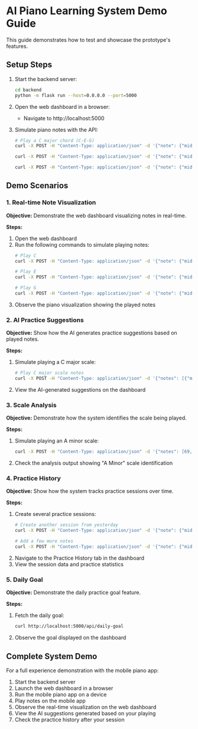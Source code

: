 # AI Piano Learning System Demo Guide

This guide demonstrates how to test and showcase the prototype's features.

## Setup Steps

1. Start the backend server:
   ```bash
   cd backend
   python -m flask run --host=0.0.0.0 --port=5000
   ```

2. Open the web dashboard in a browser:
   - Navigate to http://localhost:5000

3. Simulate piano notes with the API:
   ```bash
   # Play a C major chord (C-E-G)
   curl -X POST -H "Content-Type: application/json" -d '{"note": {"midiNote": 60, "velocity": 100, "timestamp": 1623456789, "isNoteOn": true}, "sessionId": "demo-session-1"}' http://localhost:5000/api/save-note
   
   curl -X POST -H "Content-Type: application/json" -d '{"note": {"midiNote": 64, "velocity": 100, "timestamp": 1623456790, "isNoteOn": true}, "sessionId": "demo-session-1"}' http://localhost:5000/api/save-note
   
   curl -X POST -H "Content-Type: application/json" -d '{"note": {"midiNote": 67, "velocity": 100, "timestamp": 1623456791, "isNoteOn": true}, "sessionId": "demo-session-1"}' http://localhost:5000/api/save-note
   ```

## Demo Scenarios

### 1. Real-time Note Visualization

**Objective:** Demonstrate the web dashboard visualizing notes in real-time.

**Steps:**
1. Open the web dashboard
2. Run the following commands to simulate playing notes:
   ```bash
   # Play C
   curl -X POST -H "Content-Type: application/json" -d '{"note": {"midiNote": 60, "velocity": 100, "timestamp": 1623456789, "isNoteOn": true}, "sessionId": "demo-session-1"}' http://localhost:5000/api/save-note
   
   # Play E
   curl -X POST -H "Content-Type: application/json" -d '{"note": {"midiNote": 64, "velocity": 100, "timestamp": 1623456790, "isNoteOn": true}, "sessionId": "demo-session-1"}' http://localhost:5000/api/save-note
   
   # Play G
   curl -X POST -H "Content-Type: application/json" -d '{"note": {"midiNote": 67, "velocity": 100, "timestamp": 1623456791, "isNoteOn": true}, "sessionId": "demo-session-1"}' http://localhost:5000/api/save-note
   ```
3. Observe the piano visualization showing the played notes

### 2. AI Practice Suggestions

**Objective:** Show how the AI generates practice suggestions based on played notes.

**Steps:**
1. Simulate playing a C major scale:
   ```bash
   # Play C major scale notes
   curl -X POST -H "Content-Type: application/json" -d '{"notes": [{"midiNote": 60, "velocity": 100, "timestamp": 1623456789, "isNoteOn": true}, {"midiNote": 62, "velocity": 100, "timestamp": 1623456790, "isNoteOn": true}, {"midiNote": 64, "velocity": 100, "timestamp": 1623456791, "isNoteOn": true}, {"midiNote": 65, "velocity": 100, "timestamp": 1623456792, "isNoteOn": true}, {"midiNote": 67, "velocity": 100, "timestamp": 1623456793, "isNoteOn": true}, {"midiNote": 69, "velocity": 100, "timestamp": 1623456794, "isNoteOn": true}, {"midiNote": 71, "velocity": 100, "timestamp": 1623456795, "isNoteOn": true}, {"midiNote": 72, "velocity": 100, "timestamp": 1623456796, "isNoteOn": true}], "sessionId": "demo-session-1"}' http://localhost:5000/api/suggestions
   ```
2. View the AI-generated suggestions on the dashboard

### 3. Scale Analysis

**Objective:** Demonstrate how the system identifies the scale being played.

**Steps:**
1. Simulate playing an A minor scale:
   ```bash
   curl -X POST -H "Content-Type: application/json" -d '{"notes": [69, 71, 72, 74, 76, 77, 79, 81]}' http://localhost:5000/api/analyze-scale
   ```
2. Check the analysis output showing "A Minor" scale identification

### 4. Practice History

**Objective:** Show how the system tracks practice sessions over time.

**Steps:**
1. Create several practice sessions:
   ```bash
   # Create another session from yesterday
   curl -X POST -H "Content-Type: application/json" -d '{"note": {"midiNote": 60, "velocity": 100, "timestamp": 1623370389, "isNoteOn": true}, "sessionId": "demo-session-2"}' http://localhost:5000/api/save-note
   
   # Add a few more notes
   curl -X POST -H "Content-Type: application/json" -d '{"note": {"midiNote": 62, "velocity": 100, "timestamp": 1623370390, "isNoteOn": true}, "sessionId": "demo-session-2"}' http://localhost:5000/api/save-note
   ```
2. Navigate to the Practice History tab in the dashboard
3. View the session data and practice statistics

### 5. Daily Goal

**Objective:** Demonstrate the daily practice goal feature.

**Steps:**
1. Fetch the daily goal:
   ```bash
   curl http://localhost:5000/api/daily-goal
   ```
2. Observe the goal displayed on the dashboard

## Complete System Demo

For a full experience demonstration with the mobile piano app:

1. Start the backend server
2. Launch the web dashboard in a browser
3. Run the mobile piano app on a device
4. Play notes on the mobile app
5. Observe the real-time visualization on the web dashboard
6. View the AI suggestions generated based on your playing
7. Check the practice history after your session